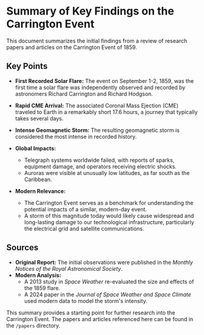 # Summary of Key Findings on the Carrington Event

This document summarizes the initial findings from a review of research papers and articles on the Carrington Event of 1859.

## Key Points

*   **First Recorded Solar Flare:** The event on September 1-2, 1859, was the first time a solar flare was independently observed and recorded by astronomers Richard Carrington and Richard Hodgson.

*   **Rapid CME Arrival:** The associated Coronal Mass Ejection (CME) traveled to Earth in a remarkably short 17.6 hours, a journey that typically takes several days.

*   **Intense Geomagnetic Storm:** The resulting geomagnetic storm is considered the most intense in recorded history.

*   **Global Impacts:**
    *   Telegraph systems worldwide failed, with reports of sparks, equipment damage, and operators receiving electric shocks.
    *   Auroras were visible at unusually low latitudes, as far south as the Caribbean.

*   **Modern Relevance:**
    *   The Carrington Event serves as a benchmark for understanding the potential impacts of a similar, modern-day event.
    *   A storm of this magnitude today would likely cause widespread and long-lasting damage to our technological infrastructure, particularly the electrical grid and satellite communications.

## Sources

*   **Original Report:** The initial observations were published in the *Monthly Notices of the Royal Astronomical Society*.
*   **Modern Analysis:**
    *   A 2013 study in *Space Weather* re-evaluated the size and effects of the 1859 flare.
    *   A 2024 paper in the *Journal of Space Weather and Space Climate* used modern data to model the storm's intensity.

This summary provides a starting point for further research into the Carrington Event. The papers and articles referenced here can be found in the `/papers` directory.
